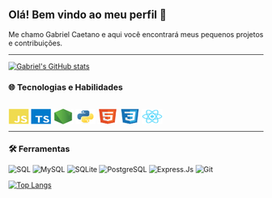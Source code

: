 ## Olá! Bem vindo ao meu perfil 👋

Me chamo Gabriel Caetano e aqui você encontrará meus pequenos projetos e contribuições.

---
[![Gabriel's GitHub stats](https://github-readme-stats.vercel.app/api?username=GabrielCaetano1&show_icons=true&theme=holi)](https://github.com/GabrielCaetano1/github-readme-stats)

### 🌐 Tecnologias e Habilidades
<div style="display: inlineblock"><br/>
     <img align="center" alt="Js" height="30" width="40" src="https://raw.githubusercontent.com/devicons/devicon/master/icons/javascript/javascript-plain.svg">
    <img align="center" alt="Ts" height="30" width="40" src="https://raw.githubusercontent.com/devicons/devicon/master/icons/typescript/typescript-plain.svg">
    <img align="center" alt="Node" height="30" width="40" src="https://raw.githubusercontent.com/devicons/devicon/master/icons/nodejs/nodejs-original.svg">
    <img align="center" alt="Python" height="30" width="40" src="https://raw.githubusercontent.com/devicons/devicon/master/icons/python/python-original.svg">
    <img align="center" alt="HTML" height="30" width="40" src="https://raw.githubusercontent.com/devicons/devicon/master/icons/html5/html5-original.svg">
    <img align="center" alt="CSS" height="30" width="40" src="https://raw.githubusercontent.com/devicons/devicon/master/icons/css3/css3-original.svg">
    <img align="center" alt="React" height="30" width="40" src="https://raw.githubusercontent.com/devicons/devicon/master/icons/react/react-original.svg">
</div>

---

### 🛠️ Ferramentas

![SQL](https://img.shields.io/badge/-SQL-4479A1?style=for-the-badge&logo=sql&logoColor=white)
![MySQL](https://img.shields.io/badge/MySQL-00000F?style=for-the-badge&logo=mysql&logoColor=white)
![SQLite](https://img.shields.io/badge/SQLite-07405E?style=for-the-badge&logo=sqlite&logoColor=white)
![PostgreSQL](https://img.shields.io/badge/-PostgreSQL-336791?style=for-the-badge&logo=postgresql&logoColor=white)
![Express.Js](https://img.shields.io/badge/Express.js-404D59?style=for-the-badge)
![Git](https://img.shields.io/badge/-Git-F05032?style=for-the-badge&logo=git&logoColor=white)

[![Top Langs](https://github-readme-stats.vercel.app/api/top-langs/?username=GabrielCaetano1&theme=holi&layout=compact)](https://github.com/GabrielCaetano1/github-readme-stats)



